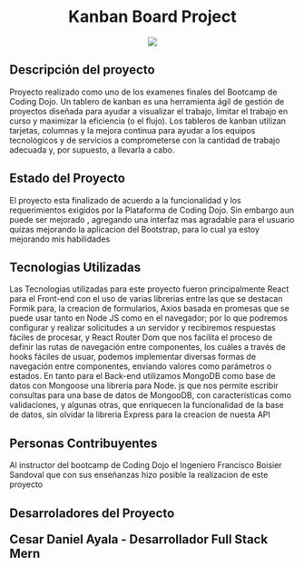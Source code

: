 <h1 align="center">Kanban Board Project</h1>
<p align="center">
   <img src="https://img.shields.io/badge/STATUS-EN DESAROLLO-green">
   </p>


<h2>Descripción del proyecto</h2><p>Proyecto realizado como uno de los examenes finales del Bootcamp de Coding Dojo.
Un tablero de kanban es una herramienta ágil de gestión de proyectos diseñada para ayudar a visualizar el trabajo, limitar el trabajo en curso y maximizar la eficiencia (o el flujo).
Los tableros de kanban utilizan tarjetas, columnas y la mejora continua para ayudar a los equipos tecnológicos y de servicios a comprometerse con la cantidad de trabajo adecuada y, por supuesto, a llevarla a cabo.
</p>

<h2>Estado del Proyecto</h2>
<p>El proyecto esta finalizado de acuerdo a la funcionalidad y los requerimientos exigidos por la Plataforma de Coding Dojo. Sin embargo aun puede ser mejorado ,
agregando una interfaz mas agradable para el usuario quizas mejorando la aplicacion del Bootstrap, para lo cual ya estoy mejorando mis habilidades
</p>

<h2>Tecnologias Utilizadas</h2>
<p>Las Tecnologias utilizadas para este proyecto fueron principalmente React para el Front-end con el uso de varias librerias entre las que se destacan Formik para,
la creacion de formularios, Axios basada en promesas que se puede usar tanto en Node JS como en el navegador; por lo que podremos configurar y realizar solicitudes a un servidor y recibiremos respuestas fáciles de procesar,
y React Router Dom que nos facilita el proceso de definir las rutas de navegación entre componentes, los cuáles a través de hooks fáciles de usuar, podemos implementar diversas formas de navegación entre componentes, enviando valores como parámetros o estados.
En tanto para el Back-end utilizamos MongoDB como base de datos con Mongoose una librería para Node. js que nos permite escribir consultas para una base de datos de MongooDB, con características como validaciones, y algunas otras, que enriquecen la funcionalidad de la base de datos,
sin olvidar la libreria Express para la creacion de nuesta API
</p>


<h2>Personas Contribuyentes</h2>
<p>Al instructor del bootcamp de Coding Dojo el Ingeniero Francisco Boisier Sandoval que con sus enseñanzas hizo posible la realizacion de este proyecto
</p>

<h2>Desarroladores del Proyecto<h/2>
<p>Cesar Daniel Ayala - Desarrollador Full Stack Mern</p>
